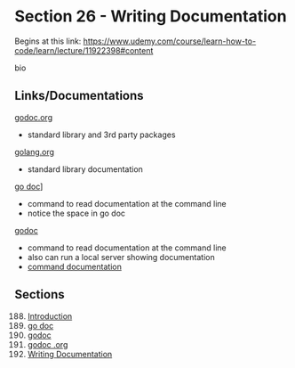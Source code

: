 # Section 26 - Writing Documentation

Begins at this link: https://www.udemy.com/course/learn-how-to-code/learn/lecture/11922398#content

bio

## Links/Documentations

[godoc.org](https://pkg.go.dev/?utm_source=godoc)
- standard library and 3rd party packages

[golang.org](https://go.dev/doc/)
- standard library documentation

[go doc](https://pkg.go.dev/cmd/go)]
- command to read documentation at the command line
- notice the space in go doc

[godoc](https://pkg.go.dev/golang.org/x/tools/cmd/godoc?utm_source=godoc)
- command to read documentation at the command line
- also can run a local server showing documentation
- [command documentation](https://go.dev/doc/cmd)

## Sections

188. [Introduction](https://github.com/ryanclove/LearningGoProgramming/blob/master/Lecture%20Sections/Section%2026%20Writing%20Documentation/Sec%2026.188/README.md)
189. [go doc](https://github.com/ryanclove/LearningGoProgramming/blob/master/Lecture%20Sections/Section%2026%20Writing%20Documentation/Sec%2026.189)
190. [godoc](https://github.com/ryanclove/LearningGoProgramming/blob/master/Lecture%20Sections/Section%2026%20Writing%20Documentation/Sec%2026.190/main.go)
191. [godoc .org](https://github.com/ryanclove/LearningGoProgramming/blob/master/Lecture%20Sections/Section%2026%20Writing%20Documentation/Sec%2026.191/main.go)
192. [Writing Documentation](https://github.com/ryanclove/LearningGoProgramming/blob/master/Lecture%20Sections/Section%2026%20Writing%20Documentation/Sec%2026.192)
